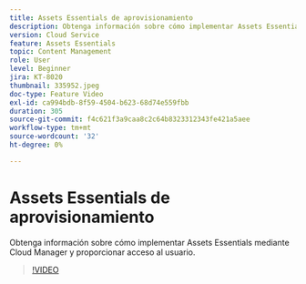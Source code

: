 ```yaml
---
title: Assets Essentials de aprovisionamiento
description: Obtenga información sobre cómo implementar Assets Essentials mediante Cloud Manager y proporcionar acceso al usuario.
version: Cloud Service
feature: Assets Essentials
topic: Content Management
role: User
level: Beginner
jira: KT-8020
thumbnail: 335952.jpeg
doc-type: Feature Video
exl-id: ca994bdb-8f59-4504-b623-68d74e559fbb
duration: 305
source-git-commit: f4c621f3a9caa8c2c64b8323312343fe421a5aee
workflow-type: tm+mt
source-wordcount: '32'
ht-degree: 0%

---
```


# Assets Essentials de aprovisionamiento

Obtenga información sobre cómo implementar Assets Essentials mediante Cloud Manager y proporcionar acceso al usuario.

>[!VIDEO](https://video.tv.adobe.com/v/335952?quality=12&learn=on)

